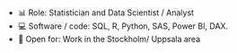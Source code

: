 
- 📊 Role:            Statistician and Data Scientist / Analyst
- 💻 Software / code: SQL, R, Python, SAS, Power BI, DAX. 
- 🔭 Open for:        Work in the Stockholm/ Uppsala area
